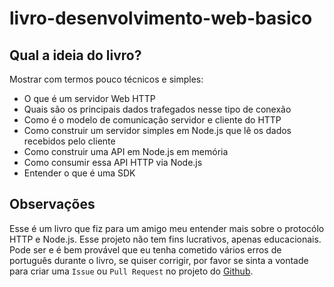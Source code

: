 # livro-desenvolvimento-web-basico

## Qual a ideia do livro?

Mostrar com termos pouco técnicos e simples:

- O que é um servidor Web HTTP
- Quais são os principais dados trafegados nesse tipo de conexão
- Como é o modelo de comunicação servidor e cliente do HTTP
- Como construir um servidor simples em Node.js que lê os dados recebidos pelo cliente
- Como construir uma API em Node.js em memória
- Como consumir essa API HTTP via Node.js
- Entender o que é uma SDK

## Observações

Esse é um livro que fiz para um amigo meu entender mais sobre o protocólo HTTP e Node.js. Esse projeto não tem fins lucrativos, apenas educacionais. Pode ser e é bem provável que eu tenha cometido vários erros de português durante o livro, se quiser corrigir, por favor se sinta a vontade para criar uma `Issue` ou `Pull Request` no projeto do [Github](https://github.com/otaviopace/livro-desenvolvimento-web-basico).

